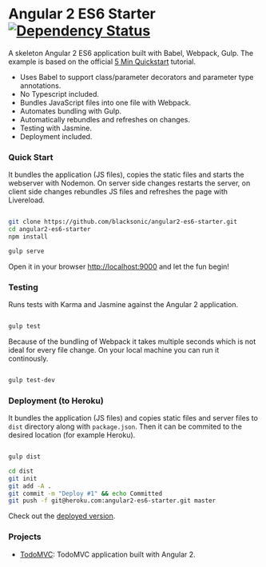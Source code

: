 # Angular 2 ES6 Starter [![Dependency Status](https://david-dm.org/blacksonic/angular2-es6-starter.svg)](https://david-dm.org/blacksonic/angular2-es6-starter)

A skeleton Angular 2 ES6 application built with Babel, Webpack, Gulp.
The example is based on the official [5 Min Quickstart](https://angular.io/docs/ts/latest/quickstart.html) tutorial.

- Uses Babel to support class/parameter decorators and parameter type annotations.
- No Typescript included.
- Bundles JavaScript files into one file with Webpack.
- Automates bundling with Gulp.
- Automatically rebundles and refreshes on changes.
- Testing with Jasmine.
- Deployment included.

### Quick Start

It bundles the application (JS files), copies the static files and starts the webserver with Nodemon.
On server side changes restarts the server, on client side changes rebundles JS files and refreshes the page with Livereload.

```bash

git clone https://github.com/blacksonic/angular2-es6-starter.git
cd angular2-es6-starter
npm install

gulp serve

```

Open it in your browser [http://localhost:9000](http://localhost:9000) and let the fun begin!

### Testing

Runs tests with Karma and Jasmine against the Angular 2 application.

```bash

gulp test

```

Because of the bundling of Webpack it takes multiple seconds which is not ideal for every file change.
On your local machine you can run it continously.

```bash

gulp test-dev

```

### Deployment (to Heroku)

It bundles the application (JS files) and copies static files and server files to ```dist``` directory along with ```package.json```.
Then it can be commited to the desired location (for example Heroku).

```bash

gulp dist

cd dist
git init
git add -A .
git commit -m "Deploy #1" && echo Committed
git push -f git@heroku.com:angular2-es6-starter.git master

```

Check out the [deployed version](https://angular2-es6-starter.herokuapp.com/).

### Projects

- [TodoMVC](https://github.com/blacksonic/angular2-es6-todomvc): TodoMVC application built with Angular 2.
